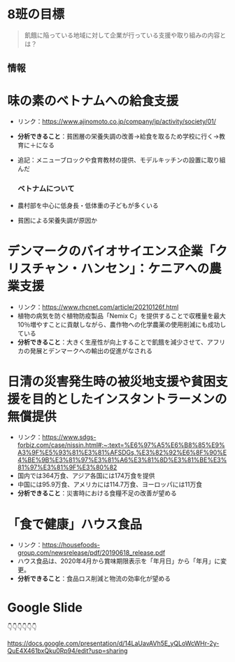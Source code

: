 # 8班の目標
> 飢餓に陥っている地域に対して企業が行っている支援や取り組みの内容とは？

## 情報
# 味の素のベトナムへの給食支援
* リンク：https://www.ajinomoto.co.jp/company/jp/activity/society/01/
* **分析できること**：貧困層の栄養失調の改善→給食を取るため学校に行く→教育に＋になる

* 追記：メニューブロックや食育教材の提供、モデルキッチンの設置に取り組んだ
  ### ベトナムについて
* 農村部を中心に低身長・低体重の子どもが多くいる
* 貧困による栄養失調が原因か

# デンマークのバイオサイエンス企業「クリスチャン・ハンセン」：ケニアへの農業支援
* リンク：https://www.rhcnet.com/article/20210126f.html
* 植物の病気を防ぐ植物防疫製品「Nemix C」を提供することで収穫量を最大10％増やすことに貢献しながら、農作物への化学農薬の使用削減にも成功している
* **分析できること**：大きく生産性が向上することで飢餓を減少させて、アフリカの発展とデンマークへの輸出の促進がなされる


# 日清の災害発生時の被災地支援や貧困支援を目的としたインスタントラーメンの無償提供
* リンク：https://www.sdgs-forbiz.com/case/nissin.html#:~:text=%E6%97%A5%E6%B8%85%E9%A3%9F%E5%93%81%E3%81%AFSDGs,%E3%82%92%E6%8F%90%E4%BE%9B%E3%81%97%E3%81%A6%E3%81%8D%E3%81%BE%E3%81%97%E3%81%9F%E3%80%82
* 国内では364万食、アジア各国には174万食を提供
* 中国には95.9万食、アメリカには114.7万食、ヨーロッパには11万食
* **分析できること**：災害時における食糧不足の改善が望める

# 「食で健康」ハウス食品
* リンク：https://housefoods-group.com/newsrelease/pdf/20190618_release.pdf
* ハウス食品は、2020年4月から賞味期限表示を「年月日」から「年月」に変更。
* **分析できること**：食品ロス削減と物流の効率化が望める

# Google Slide
👇👇👇👇👇👇

https://docs.google.com/presentation/d/14LaUavAVh5E_yQLoWcWHr-2y-QuE4X461bxQku0Rp94/edit?usp=sharing
